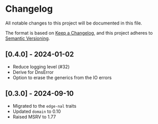 # Changelog

All notable changes to this project will be documented in this file.

The format is based on [Keep a Changelog](https://keepachangelog.com/en/1.0.0/),
and this project adheres to [Semantic Versioning](https://semver.org/spec/v2.0.0.html).

## [0.4.0] - 2024-01-02
* Reduce logging level (#32)
* Derive for DnsError
* Option to erase the generics from the IO errors

## [0.3.0] - 2024-09-10
* Migrated to the `edge-nal` traits
* Updated `domain` to 0.10
* Raised MSRV to 1.77
